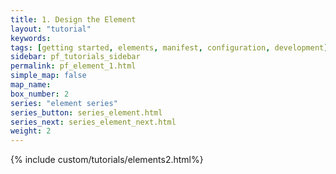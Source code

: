 ```yaml
---
title: 1. Design the Element
layout: "tutorial"
keywords:
tags: [getting started, elements, manifest, configuration, development]
sidebar: pf_tutorials_sidebar
permalink: pf_element_1.html
simple_map: false
map_name:
box_number: 2
series: "element series"
series_button: series_element.html
series_next: series_element_next.html
weight: 2
---
```

{% include custom/tutorials/elements2.html%}
